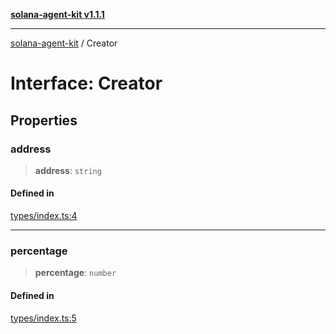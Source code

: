 [**solana-agent-kit v1.1.1**](../README.md)

***

[solana-agent-kit](../README.md) / Creator

# Interface: Creator

## Properties

### address

> **address**: `string`

#### Defined in

[types/index.ts:4](https://github.com/scriptscrypt/solana-agent-kit/blob/4c8fad738fa9f59b8988f2e035ba86e7943593b8/src/types/index.ts#L4)

***

### percentage

> **percentage**: `number`

#### Defined in

[types/index.ts:5](https://github.com/scriptscrypt/solana-agent-kit/blob/4c8fad738fa9f59b8988f2e035ba86e7943593b8/src/types/index.ts#L5)
